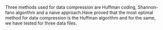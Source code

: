 Three methods used for data compression are Huffman coding, Shannon-fano algorithm and a naive approach.Have proved that the most optimal method for data compression is the Huffman algorithm and for the same, we have tested for three data files.
